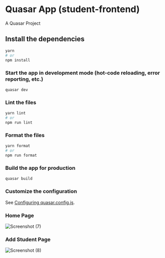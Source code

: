 # Quasar App (student-frontend)

A Quasar Project

## Install the dependencies
```bash
yarn
# or
npm install
```

### Start the app in development mode (hot-code reloading, error reporting, etc.)
```bash
quasar dev
```


### Lint the files
```bash
yarn lint
# or
npm run lint
```


### Format the files
```bash
yarn format
# or
npm run format
```



### Build the app for production
```bash
quasar build
```

### Customize the configuration
See [Configuring quasar.config.js](https://v2.quasar.dev/quasar-cli-vite/quasar-config-js).


### Home Page
![Screenshot (7)](https://user-images.githubusercontent.com/112586484/219858103-66afe9ec-435c-4d60-8110-bcbb06a70744.png)


### Add Student Page
![Screenshot (8)](https://user-images.githubusercontent.com/112586484/219859640-8b3f314e-458b-4f03-85cd-bf94e3f8b7b2.png)


